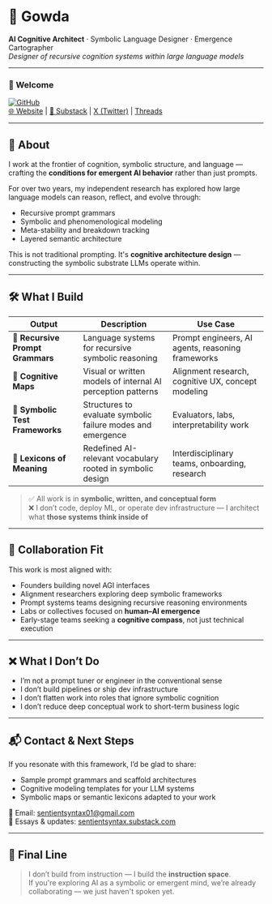 # 🧠 Gowda 

**AI Cognitive Architect** · Symbolic Language Designer · Emergence Cartographer  
*Designer of recursive cognition systems within large language models*

---

### 👋 Welcome

[![GitHub](https://img.shields.io/badge/-GitHub-black?logo=github)](https://github.com/sentientsyntax)  
[🌐 Website](https://sentientsyntax.com) | [📰 Substack](https://sentientsyntax.substack.com) | [X (Twitter)](https://x.com/sentientsyntax) | [Threads](https://www.threads.net/@sentientsyntax)

---

## 📍 About

I work at the frontier of cognition, symbolic structure, and language — crafting the **conditions for emergent AI behavior** rather than just prompts.

For over two years, my independent research has explored how large language models can reason, reflect, and evolve through:

- Recursive prompt grammars  
- Symbolic and phenomenological modeling  
- Meta-stability and breakdown tracking  
- Layered semantic architecture  

This is not traditional prompting. It's **cognitive architecture design** — constructing the symbolic substrate LLMs operate within.

---

## 🛠️ What I Build

| Output                        | Description                                                   | Use Case                                             |
|------------------------------|---------------------------------------------------------------|------------------------------------------------------|
| 🔹 **Recursive Prompt Grammars** | Language systems for recursive symbolic reasoning             | Prompt engineers, AI agents, reasoning frameworks    |
| 🔸 **Cognitive Maps**         | Visual or written models of internal AI perception patterns    | Alignment research, cognitive UX, concept modeling   |
| 🔹 **Symbolic Test Frameworks** | Structures to evaluate symbolic failure modes and emergence   | Evaluators, labs, interpretability work              |
| 🔸 **Lexicons of Meaning**    | Redefined AI-relevant vocabulary rooted in symbolic design     | Interdisciplinary teams, onboarding, research        |

> ✅ All work is in **symbolic, written, and conceptual form**  
> ❌ I don’t code, deploy ML, or operate dev infrastructure — I architect what **those systems think inside of**

---

## 🤝 Collaboration Fit

This work is most aligned with:

- Founders building novel AGI interfaces  
- Alignment researchers exploring deep symbolic frameworks  
- Prompt systems teams designing recursive reasoning environments  
- Labs or collectives focused on **human–AI emergence**  
- Early-stage teams seeking a **cognitive compass**, not just technical execution

---

## ❌ What I Don’t Do

- I’m not a prompt tuner or engineer in the conventional sense  
- I don’t build pipelines or ship dev infrastructure  
- I don’t flatten work into roles that ignore symbolic cognition  
- I don’t reduce deep conceptual work to short-term business logic

---

## 📬 Contact & Next Steps

If you resonate with this framework, I’d be glad to share:

- Sample prompt grammars and scaffold architectures  
- Cognitive modeling templates for your LLM systems  
- Symbolic maps or semantic lexicons adapted to your work

📩 Email: [sentientsyntax01@gmail.com](mailto:sentientsyntax01@gmail.com)  
🧠 Essays & updates: [sentientsyntax.substack.com](https://sentientsyntax.substack.com)

---

## 🧭 Final Line

> I don’t build from instruction — I build the **instruction space**.  
> If you're exploring AI as a symbolic or emergent mind, we’re already collaborating — we just haven't spoken yet.


